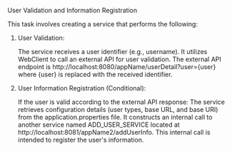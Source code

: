 User Validation and Information Registration

This task involves creating a service that performs the following:

1. User Validation:

    The service receives a user identifier (e.g., username).
    It utilizes WebClient to call an external API for user validation.
    The external API endpoint is http://localhost:8080/appName/userDetail?user={user} where {user} is replaced with the received identifier.

2. User Information Registration (Conditional):

    If the user is valid according to the external API response:
    The service retrieves configuration details (user types, base URL, and base URI) from the application.properties file.
    It constructs an internal call to another service named ADD_USER_SERVICE located at http://localhost:8081/appName2/addUserInfo.
    This internal call is intended to register the user's information.

